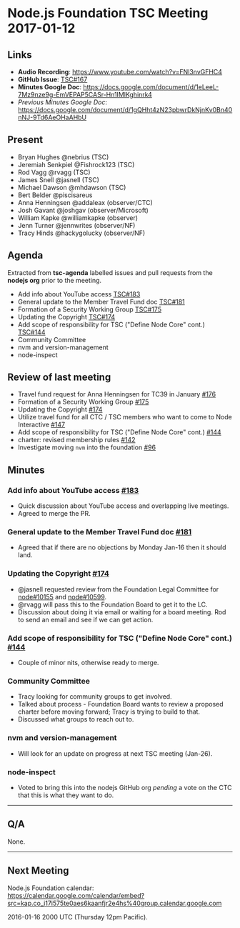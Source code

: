 # Node.js Foundation TSC Meeting 2017-01-12

## Links

* **Audio Recording**: <https://www.youtube.com/watch?v=FNl3nvGFHC4>
* **GitHub Issue**: [TSC#167](https://github.com/nodejs/TSC/issues/194)
* **Minutes Google Doc**:
  <https://docs.google.com/document/d/1eLeeL-7Mz9nze9g-EmVEPAP5CASr-Hn1IMlKghinrk4>
* _Previous Minutes Google Doc_:
  <https://docs.google.com/document/d/1gQHht4zN23pbwrDkNjnKv0Bn40nNJ-9Td6AeOHaAHbU>


## Present

* Bryan Hughes @nebrius (TSC)
* Jeremiah Senkpiel @Fishrock123 (TSC)
* Rod Vagg @rvagg (TSC)
* James Snell @jasnell (TSC)
* Michael Dawson @mhdawson (TSC)
* Bert Belder @piscisareus
* Anna Henningsen @addaleax (observer/CTC)
* Josh Gavant @joshgav (observer/Microsoft)
* William Kapke @williamkapke (observer)
* Jenn Turner @jennwrites (observer/NF)
* Tracy Hinds @hackygolucky (observer/NF)


## Agenda

Extracted from **tsc-agenda** labelled issues and pull requests from the
**nodejs org** prior to the meeting.

* Add info about YouTube access
  [TSC#183](https://github.com/nodejs/TSC/pull/183)
* General update to the Member Travel Fund doc
  [TSC#181](https://github.com/nodejs/TSC/pull/181)
* Formation of a Security Working Group
  [TSC#175](https://github.com/nodejs/TSC/issues/175)
* Updating the Copyright [TSC#174](https://github.com/nodejs/TSC/issues/174)
* Add scope of responsibility for TSC ("Define Node Core" cont.)
  [TSC#144](https://github.com/nodejs/TSC/pull/144)
* Community Committee
* nvm and version-management
* node-inspect

## Review of last meeting

* Travel fund request for Anna Henningsen for TC39 in January
  [#176](https://github.com/nodejs/TSC/issues/176)
* Formation of a Security Working Group
  [#175](https://github.com/nodejs/TSC/issues/175)
* Updating the Copyright [#174](https://github.com/nodejs/TSC/issues/174)
* Utilize travel fund for all CTC / TSC members who want to come to Node
  Interactive [#147](https://github.com/nodejs/TSC/issues/147)
* Add scope of responsibility for TSC ("Define Node Core" cont.)
  [#144](https://github.com/nodejs/TSC/pull/144)
* charter: revised membership rules
  [#142](https://github.com/nodejs/TSC/pull/142)
* Investigate moving `nvm` into the foundation
  [#96](https://github.com/nodejs/TSC/issues/96)

## Minutes

### Add info about YouTube access [#183](https://github.com/nodejs/TSC/pull/183)

* Quick discussion about YouTube access and overlapping live meetings.
* Agreed to merge the PR.

### General update to the Member Travel Fund doc [#181](https://github.com/nodejs/TSC/pull/181)

* Agreed that if there are no objections by Monday Jan-16 then it should land.

### Updating the Copyright [#174](https://github.com/nodejs/TSC/issues/174)

* @jasnell requested review from the Foundation Legal Committee for
  [node#10155](https://github.com/nodejs/node/pull/10155) and
  [node#10599](https://github.com/nodejs/node/pull/10599).
* @rvagg will pass this to the Foundation Board to get it to the LC.
* Discussion about doing it via email or waiting for a board meeting. Rod to
  send an email and see if we can get action.

### Add scope of responsibility for TSC ("Define Node Core" cont.) [#144](https://github.com/nodejs/TSC/pull/144)

* Couple of minor nits, otherwise ready to merge.

### Community Committee

* Tracy looking for community groups to get involved.
* Talked about process - Foundation Board wants to review a proposed charter
  before moving forward; Tracy is trying to build to that.
* Discussed what groups to reach out to.

### nvm and version-management

* Will look for an update on progress at next TSC meeting (Jan-26).

### node-inspect

* Voted to bring this into the nodejs GitHub org _pending_ a vote on the CTC
  that this is what they want to do.

---

## Q/A

None.

---
## Next Meeting

Node.js Foundation calendar:
<https://calendar.google.com/calendar/embed?src=kap.co_i17i575te0aes6kaanfjr2e4hs%40group.calendar.google.com>

2016-01-16 2000 UTC (Thursday 12pm Pacific).

